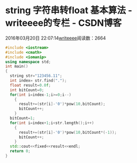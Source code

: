 # string 字符串转float 基本算法 - writeeee的专栏 - CSDN博客
2016年03月20日 22:07:14[writeeee](https://me.csdn.net/writeeee)阅读数：2664
```cpp
#include <iostream>
#include <cmath>
#include <iomanip>
using namespace std;
int main()
{
  string str="123456.11";
  int index= str.find(".");
  float result=0.0f;
  int bitCount=0;
  for(int i=index-1;i>=0;i--)
    {
      result+=(str[i]-'0')*pow(10,bitCount);
      bitCount++;
    }
  bitCount=1;
  for(int i=index+1;i<str.length();i++)
    {
      result+=(str[i]-'0')*pow(10,bitCount*(-1));
      bitCount++;
    }
  std::cout<<fixed<<result<<endl;
  return 0;
}
```
